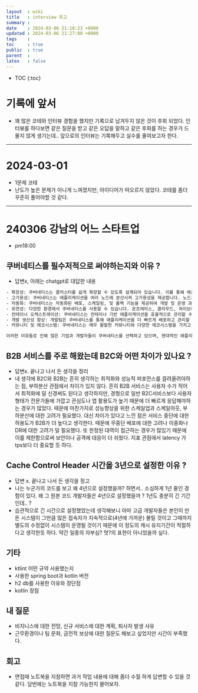 ```yaml
---
layout  : wiki
title   : interview 회고
summary : 
date    : 2024-03-06 21:18:23 +0900
updated : 2024-03-06 21:27:00 +0900
tags    : 
toc     : true
public  : true
parent  : 
latex   : false
---
```

* TOC
{:toc}

# 기록에 앞서
- 꽤 많은 코테와 인터뷰 경험을 했지만 기록으로 남겨두지 않은 것이 후회 되었다. 인터뷰를 하다보면 같은 질문을 받고 같은 오답을 말하고 같은 후회를 하는 경우가 드물지 않게 생기는데.. 앞으로의 인터뷰는 기록해두고 실수를 줄여보고자 한다.

---

# 2024-03-01
- 1문제 코테
- 난도가 높은 문제가 아니게 느껴졌지만, 아이디어가 떠오르지 않았다. 코테를 좀더 꾸준히 풀어야할 것 같다.

---

# 240306 강남의 어느 스타트업
- pm18:00

## 쿠버네티스를 필수저적으로 써야하는지와 이유 ? 
- 답변x, 아래는 chatgpt로 대답한 내용

```txt
- 확장성: 쿠버네티스는 클러스터를 쉽게 확장할 수 있도록 설계되어 있습니다. 이를 통해 애플리케이션의 요구에 따라 자원을 동적으로 할당하고 관리할 수 있습니다.
- 고가용성: 쿠버네티스는 애플리케이션을 여러 노드에 분산시켜 고가용성을 제공합니다. 노드가 다운되어도 애플리케이션은 계속 실행될 수 있습니다.
- 자동화: 쿠버네티스는 자동화된 배포, 스케일링, 및 롤백 기능을 제공하여 개발 및 운영 과정을 간소화합니다.
- 유연성: 다양한 환경에서 쿠버네티스를 사용할 수 있습니다. 온프레미스, 클라우드, 하이브리드 클라우드 등 다양한 배포 옵션이 있습니다.
- 컨테이너 오케스트레이션: 쿠버네티스는 컨테이너 기반 애플리케이션을 효율적으로 관리할 수 있도록 도와줍니다. 컨테이너를 배포, 확장, 및 관리하는 데 있어서 많은 기능을 제공합니다.
- 개발 생산성 향상: 개발팀은 쿠버네티스를 통해 애플리케이션을 더 빠르게 배포하고 관리할 수 있습니다. 이는 더 빠른 개발 주기와 더 높은 생산성을 의미합니다.
- 커뮤니티 및 에코시스템: 쿠버네티스는 매우 활발한 커뮤니티와 다양한 에코시스템을 가지고 있습니다. 이를 통해 지원 및 도구의 다양성을 활용할 수 있습니다.

이러한 이유들로 인해 많은 기업과 개발자들이 쿠버네티스를 선택하고 있으며, 현대적인 애플리케이션을 개발하고 운영하는 데 필수적인 기술로 여겨지고 있습니다.
```

## B2B 서비스를 주로 해왔는데 B2C와 어떤 차이가 있나요 ?
- 답변x. 끝나고 나서 든 생각을 정리
- 내 생각에 B2C와 B2B는 흔히 생각하는 최적화와 성능적 퍼포먼스를 끌려올려야하는 점, 부하분산 관점에서 차이가 있지 않다. 흔히 B2B 서비스는 사용자 수가 적어서 최적화에 덜 신경써도 된다고 생각하지만, 경헝으로 일반 B2C서비스보다 사용자 형태가 전문가들에 가깝고 관심도나 앱 활용도가 높기 때문에 더 빠르게 응답해야하는 경우가 많았다. 때문에 마찬가지로 성능향상을 위한 스케일업과 스케일아웃, 부하분산에 대한 고려가 필요했다. 대신 차이가 있다고 느낀 점은 서비스 중단에 대한 허용도가 B2B가 더 높다고 생각한다. 때문에 무중단 배포에 대한 고려나 이중화나 DR에 대한 고려가 덜 필요했다. 또 한정된 대역이 접근하는 경우가 많있기 때문에 이를 제한함으로써 보안이나 공격에 대응이 더 쉬웠다. 지표 관점에서 latency 가 tps보다 더 중요할 듯 하다.

## Cache Control Header 시간을 3년으로 설정한 이유 ?
- 답변 x. 끝나고 나서 든 생각을 정고
- 나는 누군가의 코드를 보고 왜 4년으로 설정했을까? 하면서.. 소심하게 1년 줄인 경험이 있다. 왜 그 원본 코드 개발자들은 4년으로 설정했을까 ? 1년도 충분히 긴 기간인데.. ? 
- 습관적으로 긴 시간으로 설정했었는데 생각해보니 아마 고급 개발자들은 본인이 만든 시스템이 그만큼 많은 접속자가 지속적으로(4년에 가까운) 몰릴 것이고 그때까지 별도의 수정없이 시스템이 운영될 것이기 때문에 이 정도의 캐시 유지기간이 적절하다고 생각한듯 하다. 약간 일종의 자부심? 멋?의 표현이 아니었을까 싶다.

## 기타
- ktlint 어떤 규약 사용했는지
- 사용한 spring boot과 kotlin 버전
- h2 db를 사용한 이유와 장단점
- kotlin 장점

## 내 질문
- 비지니스에 대한 전망, 신규 서비스에 대한 계획, 퇴사자 발생 사유
- 근무환경이나 팀 문화, 금전적 보상에 대한 질문도 해보고 싶었지만 시간이 부족했다.

## 회고
- 면접때 노트북을 지참하면 과거 작업 내용에 대해 좀더 수월 하게 답변할 수 있을 것 같다. 담번에는 노트북을 지참 가능한지 물어보자.